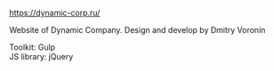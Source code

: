 https://dynamic-corp.ru/

Website of Dynamic Company. Design and develop by Dmitry Voronin 

Toolkit: Gulp <br>
JS library: jQuery
